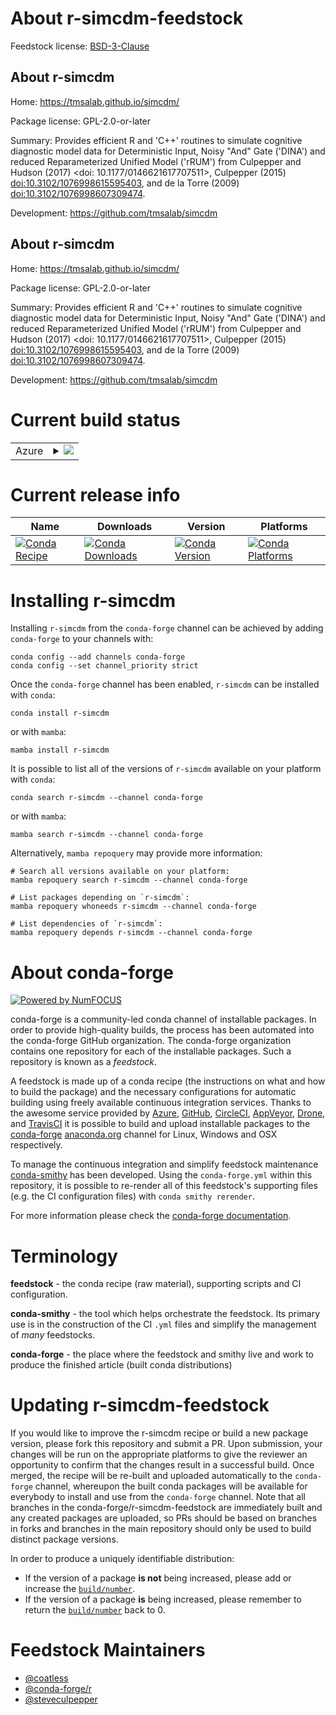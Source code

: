 About r-simcdm-feedstock
========================

Feedstock license: [BSD-3-Clause](https://github.com/conda-forge/r-simcdm-feedstock/blob/main/LICENSE.txt)


About r-simcdm
--------------

Home: https://tmsalab.github.io/simcdm/

Package license: GPL-2.0-or-later

Summary: Provides efficient R and 'C++' routines to simulate cognitive diagnostic model data for Deterministic Input, Noisy "And" Gate ('DINA') and reduced Reparameterized Unified Model ('rRUM') from Culpepper and Hudson (2017) <doi: 10.1177/0146621617707511>, Culpepper (2015) <doi:10.3102/1076998615595403>, and de la Torre (2009) <doi:10.3102/1076998607309474>.

Development: https://github.com/tmsalab/simcdm

About r-simcdm
--------------

Home: https://tmsalab.github.io/simcdm/

Package license: GPL-2.0-or-later

Summary: Provides efficient R and 'C++' routines to simulate cognitive diagnostic model data for Deterministic Input, Noisy "And" Gate ('DINA') and reduced Reparameterized Unified Model ('rRUM') from Culpepper and Hudson (2017) <doi: 10.1177/0146621617707511>, Culpepper (2015) <doi:10.3102/1076998615595403>, and de la Torre (2009) <doi:10.3102/1076998607309474>.

Development: https://github.com/tmsalab/simcdm

Current build status
====================


<table>
    
  <tr>
    <td>Azure</td>
    <td>
      <details>
        <summary>
          <a href="https://dev.azure.com/conda-forge/feedstock-builds/_build/latest?definitionId=11584&branchName=main">
            <img src="https://dev.azure.com/conda-forge/feedstock-builds/_apis/build/status/r-simcdm-feedstock?branchName=main">
          </a>
        </summary>
        <table>
          <thead><tr><th>Variant</th><th>Status</th></tr></thead>
          <tbody><tr>
              <td>linux_64_r_base4.2</td>
              <td>
                <a href="https://dev.azure.com/conda-forge/feedstock-builds/_build/latest?definitionId=11584&branchName=main">
                  <img src="https://dev.azure.com/conda-forge/feedstock-builds/_apis/build/status/r-simcdm-feedstock?branchName=main&jobName=linux&configuration=linux%20linux_64_r_base4.2" alt="variant">
                </a>
              </td>
            </tr><tr>
              <td>linux_64_r_base4.3</td>
              <td>
                <a href="https://dev.azure.com/conda-forge/feedstock-builds/_build/latest?definitionId=11584&branchName=main">
                  <img src="https://dev.azure.com/conda-forge/feedstock-builds/_apis/build/status/r-simcdm-feedstock?branchName=main&jobName=linux&configuration=linux%20linux_64_r_base4.3" alt="variant">
                </a>
              </td>
            </tr><tr>
              <td>osx_64_r_base4.2</td>
              <td>
                <a href="https://dev.azure.com/conda-forge/feedstock-builds/_build/latest?definitionId=11584&branchName=main">
                  <img src="https://dev.azure.com/conda-forge/feedstock-builds/_apis/build/status/r-simcdm-feedstock?branchName=main&jobName=osx&configuration=osx%20osx_64_r_base4.2" alt="variant">
                </a>
              </td>
            </tr><tr>
              <td>osx_64_r_base4.3</td>
              <td>
                <a href="https://dev.azure.com/conda-forge/feedstock-builds/_build/latest?definitionId=11584&branchName=main">
                  <img src="https://dev.azure.com/conda-forge/feedstock-builds/_apis/build/status/r-simcdm-feedstock?branchName=main&jobName=osx&configuration=osx%20osx_64_r_base4.3" alt="variant">
                </a>
              </td>
            </tr><tr>
              <td>win_64</td>
              <td>
                <a href="https://dev.azure.com/conda-forge/feedstock-builds/_build/latest?definitionId=11584&branchName=main">
                  <img src="https://dev.azure.com/conda-forge/feedstock-builds/_apis/build/status/r-simcdm-feedstock?branchName=main&jobName=win&configuration=win%20win_64_" alt="variant">
                </a>
              </td>
            </tr>
          </tbody>
        </table>
      </details>
    </td>
  </tr>
</table>

Current release info
====================

| Name | Downloads | Version | Platforms |
| --- | --- | --- | --- |
| [![Conda Recipe](https://img.shields.io/badge/recipe-r--simcdm-green.svg)](https://anaconda.org/conda-forge/r-simcdm) | [![Conda Downloads](https://img.shields.io/conda/dn/conda-forge/r-simcdm.svg)](https://anaconda.org/conda-forge/r-simcdm) | [![Conda Version](https://img.shields.io/conda/vn/conda-forge/r-simcdm.svg)](https://anaconda.org/conda-forge/r-simcdm) | [![Conda Platforms](https://img.shields.io/conda/pn/conda-forge/r-simcdm.svg)](https://anaconda.org/conda-forge/r-simcdm) |

Installing r-simcdm
===================

Installing `r-simcdm` from the `conda-forge` channel can be achieved by adding `conda-forge` to your channels with:

```
conda config --add channels conda-forge
conda config --set channel_priority strict
```

Once the `conda-forge` channel has been enabled, `r-simcdm` can be installed with `conda`:

```
conda install r-simcdm
```

or with `mamba`:

```
mamba install r-simcdm
```

It is possible to list all of the versions of `r-simcdm` available on your platform with `conda`:

```
conda search r-simcdm --channel conda-forge
```

or with `mamba`:

```
mamba search r-simcdm --channel conda-forge
```

Alternatively, `mamba repoquery` may provide more information:

```
# Search all versions available on your platform:
mamba repoquery search r-simcdm --channel conda-forge

# List packages depending on `r-simcdm`:
mamba repoquery whoneeds r-simcdm --channel conda-forge

# List dependencies of `r-simcdm`:
mamba repoquery depends r-simcdm --channel conda-forge
```


About conda-forge
=================

[![Powered by
NumFOCUS](https://img.shields.io/badge/powered%20by-NumFOCUS-orange.svg?style=flat&colorA=E1523D&colorB=007D8A)](https://numfocus.org)

conda-forge is a community-led conda channel of installable packages.
In order to provide high-quality builds, the process has been automated into the
conda-forge GitHub organization. The conda-forge organization contains one repository
for each of the installable packages. Such a repository is known as a *feedstock*.

A feedstock is made up of a conda recipe (the instructions on what and how to build
the package) and the necessary configurations for automatic building using freely
available continuous integration services. Thanks to the awesome service provided by
[Azure](https://azure.microsoft.com/en-us/services/devops/), [GitHub](https://github.com/),
[CircleCI](https://circleci.com/), [AppVeyor](https://www.appveyor.com/),
[Drone](https://cloud.drone.io/welcome), and [TravisCI](https://travis-ci.com/)
it is possible to build and upload installable packages to the
[conda-forge](https://anaconda.org/conda-forge) [anaconda.org](https://anaconda.org/)
channel for Linux, Windows and OSX respectively.

To manage the continuous integration and simplify feedstock maintenance
[conda-smithy](https://github.com/conda-forge/conda-smithy) has been developed.
Using the ``conda-forge.yml`` within this repository, it is possible to re-render all of
this feedstock's supporting files (e.g. the CI configuration files) with ``conda smithy rerender``.

For more information please check the [conda-forge documentation](https://conda-forge.org/docs/).

Terminology
===========

**feedstock** - the conda recipe (raw material), supporting scripts and CI configuration.

**conda-smithy** - the tool which helps orchestrate the feedstock.
                   Its primary use is in the construction of the CI ``.yml`` files
                   and simplify the management of *many* feedstocks.

**conda-forge** - the place where the feedstock and smithy live and work to
                  produce the finished article (built conda distributions)


Updating r-simcdm-feedstock
===========================

If you would like to improve the r-simcdm recipe or build a new
package version, please fork this repository and submit a PR. Upon submission,
your changes will be run on the appropriate platforms to give the reviewer an
opportunity to confirm that the changes result in a successful build. Once
merged, the recipe will be re-built and uploaded automatically to the
`conda-forge` channel, whereupon the built conda packages will be available for
everybody to install and use from the `conda-forge` channel.
Note that all branches in the conda-forge/r-simcdm-feedstock are
immediately built and any created packages are uploaded, so PRs should be based
on branches in forks and branches in the main repository should only be used to
build distinct package versions.

In order to produce a uniquely identifiable distribution:
 * If the version of a package **is not** being increased, please add or increase
   the [``build/number``](https://docs.conda.io/projects/conda-build/en/latest/resources/define-metadata.html#build-number-and-string).
 * If the version of a package **is** being increased, please remember to return
   the [``build/number``](https://docs.conda.io/projects/conda-build/en/latest/resources/define-metadata.html#build-number-and-string)
   back to 0.

Feedstock Maintainers
=====================

* [@coatless](https://github.com/coatless/)
* [@conda-forge/r](https://github.com/conda-forge/r/)
* [@steveculpepper](https://github.com/steveculpepper/)

